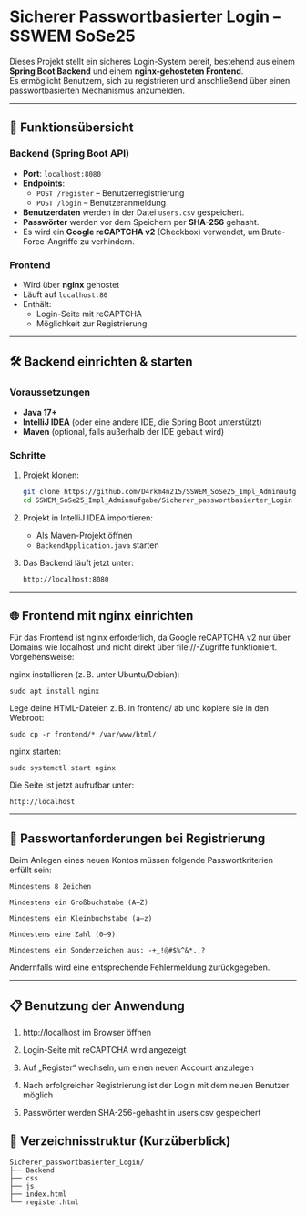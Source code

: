 # Sicherer Passwortbasierter Login – SSWEM SoSe25

Dieses Projekt stellt ein sicheres Login-System bereit, bestehend aus einem **Spring Boot Backend** und einem **nginx-gehosteten Frontend**.  
Es ermöglicht Benutzern, sich zu registrieren und anschließend über einen passwortbasierten Mechanismus anzumelden.

---

## 🧠 Funktionsübersicht

### Backend (Spring Boot API)
- **Port**: `localhost:8080`
- **Endpoints**:
  - `POST /register` – Benutzerregistrierung
  - `POST /login` – Benutzeranmeldung
- **Benutzerdaten** werden in der Datei `users.csv` gespeichert.
- **Passwörter** werden vor dem Speichern per **SHA-256** gehasht.
- Es wird ein **Google reCAPTCHA v2** (Checkbox) verwendet, um Brute-Force-Angriffe zu verhindern.

### Frontend
- Wird über **nginx** gehostet
- Läuft auf `localhost:80`
- Enthält:
  - Login-Seite mit reCAPTCHA
  - Möglichkeit zur Registrierung

---

## 🛠️ Backend einrichten & starten

### Voraussetzungen
- **Java 17+**
- **IntelliJ IDEA** (oder eine andere IDE, die Spring Boot unterstützt)
- **Maven** (optional, falls außerhalb der IDE gebaut wird)

### Schritte
1. Projekt klonen:
   ```bash
   git clone https://github.com/D4rkm4n215/SSWEM_SoSe25_Impl_Adminaufgabe.git
   cd SSWEM_SoSe25_Impl_Adminaufgabe/Sicherer_passwortbasierter_Login
   ```

2. Projekt in IntelliJ IDEA importieren:
   - Als Maven-Projekt öffnen
   - `BackendApplication.java` starten

3. Das Backend läuft jetzt unter:
   ```
   http://localhost:8080
   ```

---

## 🌐 Frontend mit nginx einrichten

Für das Frontend ist nginx erforderlich, da Google reCAPTCHA v2 nur über Domains wie localhost und nicht direkt über file://-Zugriffe funktioniert.
Vorgehensweise:

nginx installieren (z. B. unter Ubuntu/Debian):
```
sudo apt install nginx
```
Lege deine HTML-Dateien z. B. in frontend/ ab und kopiere sie in den Webroot:
```
sudo cp -r frontend/* /var/www/html/
```
nginx starten:
```
sudo systemctl start nginx
```
Die Seite ist jetzt aufrufbar unter:
```
http://localhost
```
---
## 🧾 Passwortanforderungen bei Registrierung

Beim Anlegen eines neuen Kontos müssen folgende Passwortkriterien erfüllt sein:

    Mindestens 8 Zeichen

    Mindestens ein Großbuchstabe (A–Z)

    Mindestens ein Kleinbuchstabe (a–z)

    Mindestens eine Zahl (0–9)

    Mindestens ein Sonderzeichen aus: -+_!@#$%^&*.,?

Andernfalls wird eine entsprechende Fehlermeldung zurückgegeben.

---

## 📋 Benutzung der Anwendung

1. http://localhost im Browser öffnen

2. Login-Seite mit reCAPTCHA wird angezeigt

3. Auf „Register“ wechseln, um einen neuen Account anzulegen

4. Nach erfolgreicher Registrierung ist der Login mit dem neuen Benutzer möglich

5. Passwörter werden SHA-256-gehasht in users.csv gespeichert

## 📁 Verzeichnisstruktur (Kurzüberblick)

```
Sicherer_passwortbasierter_Login/
├── Backend
├── css
├── js
├── index.html
└── register.html
```
